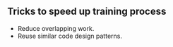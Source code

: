 ## Tricks to speed up training process
- Reduce overlapping work.
- Reuse similar code design patterns.
